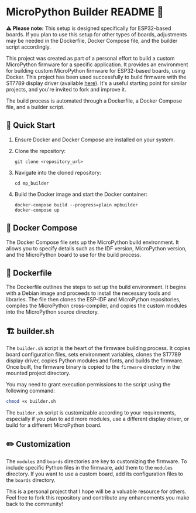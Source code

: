 # MicroPython Builder README 📖

⚠️ **Please note:** This setup is designed specifically for ESP32-based boards. If you plan to use this setup for other types of boards, adjustments may be needed in the Dockerfile, Docker Compose file, and the builder script accordingly.

This project was created as part of a personal effort to build a custom MicroPython firmware for a specific application. It provides an environment for building custom MicroPython firmware for ESP32-based boards, using Docker. This project has been used successfully to build firmware with the ST7789 display driver (available [here](https://github.com/russhughes/st7789_mpy)). It's a useful starting point for similar projects, and you're invited to fork and improve it.

The build process is automated through a Dockerfile, a Docker Compose file, and a builder script. 

## 🎯 Quick Start 

1. Ensure Docker and Docker Compose are installed on your system.

2. Clone the repository:
   ```
   git clone <repository_url>
   ```

3. Navigate into the cloned repository:
   ```
   cd mp_builder
   ```

4. Build the Docker image and start the Docker container:
   ```
   docker-compose build --progress=plain mpbuilder
   docker-compose up
   ```

## 🐳 Docker Compose 

The Docker Compose file sets up the MicroPython build environment. It allows you to specify details such as the IDF version, MicroPython version, and the MicroPython board to use for the build process.

## 📝 Dockerfile 

The Dockerfile outlines the steps to set up the build environment. It begins with a Debian image and proceeds to install the necessary tools and libraries. The file then clones the ESP-IDF and MicroPython repositories, compiles the MicroPython cross-compiler, and copies the custom modules into the MicroPython source directory.

## 🏗️ builder.sh 

The `builder.sh` script is the heart of the firmware building process. It copies board configuration files, sets environment variables, clones the ST7789 display driver, copies Python modules and fonts, and builds the firmware. Once built, the firmware binary is copied to the `firmware` directory in the mounted project directory.

You may need to grant execution permissions to the script using the following command:

```bash
chmod +x builder.sh
```

The `builder.sh` script is customizable according to your requirements, especially if you plan to add more modules, use a different display driver, or build for a different MicroPython board.

## ✏️ Customization

The `modules` and `boards` directories are key to customizing the firmware. To include specific Python files in the firmware, add them to the `modules` directory. If you want to use a custom board, add its configuration files to the `boards` directory.

This is a personal project that I hope will be a valuable resource for others. Feel free to fork this repository and contribute any enhancements you make back to the community!